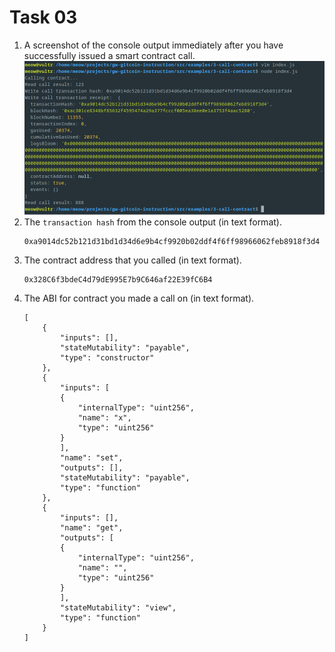 # Task 03
1. A screenshot of the console output immediately after you have successfully issued a smart contract call.
	![callcontract](./task03-call-contract.png)
2. The `transaction hash` from the console output (in text format).
	```
	0xa9014dc52b121d31bd1d34d6e9b4cf9920b02ddf4f6ff98966062feb8918f3d4
	```
3. The contract address that you called (in text format).
	```
	0x328C6f3bdeC4d79dE995E7b9C646af22E39fC6B4
	```
4. The ABI for contract you made a call on (in text format).
    ```
    [
        {
            "inputs": [],
            "stateMutability": "payable",
            "type": "constructor"
        },
        {
            "inputs": [
            {
                "internalType": "uint256",
                "name": "x",
                "type": "uint256"
            }
            ],
            "name": "set",
            "outputs": [],
            "stateMutability": "payable",
            "type": "function"
        },
        {
            "inputs": [],
            "name": "get",
            "outputs": [
            {
                "internalType": "uint256",
                "name": "",
                "type": "uint256"
            }
            ],
            "stateMutability": "view",
            "type": "function"
        }
    ]
    ```
